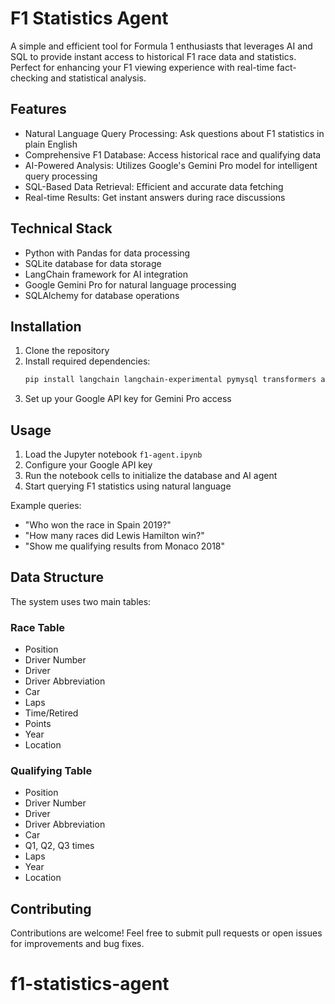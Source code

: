# F1 Statistics Agent

A simple and efficient tool for Formula 1 enthusiasts that leverages AI and SQL to provide instant access to historical F1 race data and statistics. Perfect for enhancing your F1 viewing experience with real-time fact-checking and statistical analysis.

## Features

- Natural Language Query Processing: Ask questions about F1 statistics in plain English
- Comprehensive F1 Database: Access historical race and qualifying data
- AI-Powered Analysis: Utilizes Google's Gemini Pro model for intelligent query processing
- SQL-Based Data Retrieval: Efficient and accurate data fetching
- Real-time Results: Get instant answers during race discussions

## Technical Stack

- Python with Pandas for data processing
- SQLite database for data storage
- LangChain framework for AI integration
- Google Gemini Pro for natural language processing
- SQLAlchemy for database operations

## Installation

1. Clone the repository
2. Install required dependencies:
   ```bash
   pip install langchain langchain-experimental pymysql transformers accelerate langchain-google-genai pillow
   ```
3. Set up your Google API key for Gemini Pro access

## Usage

1. Load the Jupyter notebook `f1-agent.ipynb`
2. Configure your Google API key
3. Run the notebook cells to initialize the database and AI agent
4. Start querying F1 statistics using natural language

Example queries:
- "Who won the race in Spain 2019?"
- "How many races did Lewis Hamilton win?"
- "Show me qualifying results from Monaco 2018"

## Data Structure

The system uses two main tables:

### Race Table
- Position
- Driver Number
- Driver
- Driver Abbreviation
- Car
- Laps
- Time/Retired
- Points
- Year
- Location

### Qualifying Table
- Position
- Driver Number
- Driver
- Driver Abbreviation
- Car
- Q1, Q2, Q3 times
- Laps
- Year
- Location

## Contributing

Contributions are welcome! Feel free to submit pull requests or open issues for improvements and bug fixes.
# f1-statistics-agent
